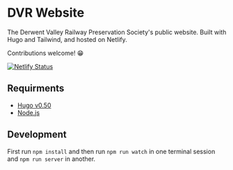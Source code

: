 # DVR Website
The Derwent Valley Railway Preservation Society's public website. Built with Hugo and Tailwind, and hosted on Netlify.

Contributions welcome! :grin:

[![Netlify Status](https://api.netlify.com/api/v1/badges/c4052d9d-02e2-4f54-aaaf-14915146d7db/deploy-status)](https://app.netlify.com/sites/friendly-dubinsky-7852de/deploys)

## Requirments
* [Hugo v0.50](https://github.com/spf13/hugo/releases)
* [Node.js](https://nodejs.org/en/download/)

## Development
First run `npm install` and then run `npm run watch` in one terminal session and `npm run server` in another. 
